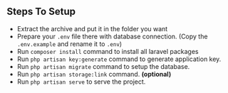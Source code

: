 ## Steps To Setup

* Extract the archive and put it in the folder you want
* Prepare your `.env` file there with database connection. (Copy the `.env.example` and rename it to `.env`)
* Run `composer install` command to install all laravel packages
* Run `php artisan key:generate` command to generate application key.
* Run `php artisan migrate` command to setup the database.
* Run `php artisan storage:link` command. **(optional)**
* Run `php artisan serve` to serve the project.




